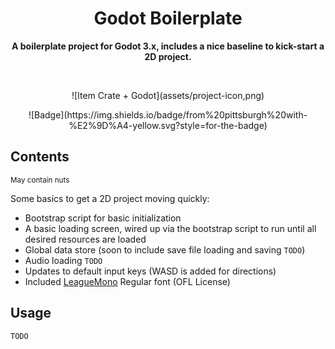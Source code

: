 <div align="center">
  <h1 align="center">Godot Boilerplate</h1>
	<p align="center">
		<strong>A boilerplate project for Godot 3.x, includes a nice baseline to kick-start a 2D project.</strong>
	</p>
	<br/>
  <p align="center" class="fork">
    ![Item Crate + Godot](assets/project-icon,png)
    </p>
  <p align="center">
    ![Badge](https://img.shields.io/badge/from%20pittsburgh%20with-%E2%9D%A4-yellow.svg?style=for-the-badge)
  </p>
</div>

## Contents
<sub>May contain nuts</sub>

Some basics to get a 2D project moving quickly:
* Bootstrap script for basic initialization
* A basic loading screen, wired up via the bootstrap script to run until all desired resources are loaded
* Global data store (soon to include save file loading and saving `TODO`)
* Audio loading `TODO`
* Updates to default input keys (WASD is added for directions)
* Included [LeagueMono](https://github.com/theleagueof/league-mono) Regular font (OFL License)


## Usage
`TODO`
